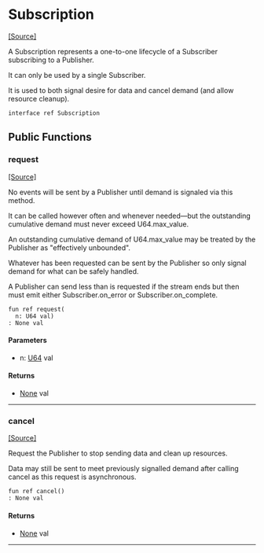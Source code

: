 # Subscription
<span class="source-link">[[Source]](src/reactive_streams/subscription.md#L1)</span>

A Subscription represents a one-to-one lifecycle of a Subscriber subscribing
to a Publisher.

It can only be used by a single Subscriber.

It is used to both signal desire for data and cancel demand (and allow
resource cleanup).


```pony
interface ref Subscription
```

## Public Functions

### request
<span class="source-link">[[Source]](src/reactive_streams/subscription.md#L11)</span>


No events will be sent by a Publisher until demand is signaled via this
method.

It can be called however often and whenever needed—but the outstanding
cumulative demand must never exceed U64.max_value.

An outstanding cumulative demand of U64.max_value may be treated by the
Publisher as "effectively unbounded".

Whatever has been requested can be sent by the Publisher so only signal
demand for what can be safely handled.

A Publisher can send less than is requested if the stream ends but then
must emit either Subscriber.on_error or Subscriber.on_complete.


```pony
fun ref request(
  n: U64 val)
: None val
```
#### Parameters

*   n: [U64](builtin-U64.md) val

#### Returns

* [None](builtin-None.md) val

---

### cancel
<span class="source-link">[[Source]](src/reactive_streams/subscription.md#L30)</span>


Request the Publisher to stop sending data and clean up resources.

Data may still be sent to meet previously signalled demand after calling
cancel as this request is asynchronous.


```pony
fun ref cancel()
: None val
```

#### Returns

* [None](builtin-None.md) val

---

